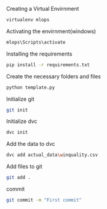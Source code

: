 Creating a Virtual Envirnment
```bash
virtualenv mlops
```
Activating the envirnment(windows)
```bash
mlops\Scripts\activate
```
Installing the requirements

```bash
pip install -r requirements.txt
```

Create the necessary folders and files

```bash
python template.py
```

Initialize git
```bash
git init
```
Initialize dvc
```bash
dvc init
```
Add the data to dvc
```bash
dvc add actual_data\winquality.csv
```

Add files to git
```bash
git add .
```

commit

```bash
git commit -m "First commit"
```
